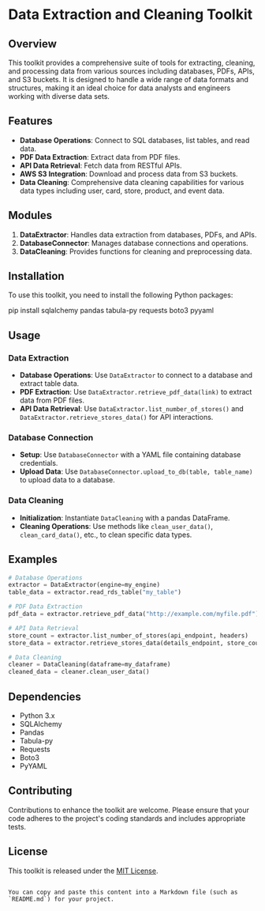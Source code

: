 # Data Extraction and Cleaning Toolkit

## Overview
This toolkit provides a comprehensive suite of tools for extracting, cleaning, and processing data from various sources including databases, PDFs, APIs, and S3 buckets. It is designed to handle a wide range of data formats and structures, making it an ideal choice for data analysts and engineers working with diverse data sets.

## Features
- **Database Operations**: Connect to SQL databases, list tables, and read data.
- **PDF Data Extraction**: Extract data from PDF files.
- **API Data Retrieval**: Fetch data from RESTful APIs.
- **AWS S3 Integration**: Download and process data from S3 buckets.
- **Data Cleaning**: Comprehensive data cleaning capabilities for various data types including user, card, store, product, and event data.

## Modules
1. **DataExtractor**: Handles data extraction from databases, PDFs, and APIs.
2. **DatabaseConnector**: Manages database connections and operations.
3. **DataCleaning**: Provides functions for cleaning and preprocessing data.

## Installation
To use this toolkit, you need to install the following Python packages:

pip install sqlalchemy pandas tabula-py requests boto3 pyyaml


## Usage

### Data Extraction
- **Database Operations**: Use `DataExtractor` to connect to a database and extract table data.
- **PDF Extraction**: Use `DataExtractor.retrieve_pdf_data(link)` to extract data from PDF files.
- **API Data Retrieval**: Use `DataExtractor.list_number_of_stores()` and `DataExtractor.retrieve_stores_data()` for API interactions.

### Database Connection
- **Setup**: Use `DatabaseConnector` with a YAML file containing database credentials.
- **Upload Data**: Use `DatabaseConnector.upload_to_db(table, table_name)` to upload data to a database.

### Data Cleaning
- **Initialization**: Instantiate `DataCleaning` with a pandas DataFrame.
- **Cleaning Operations**: Use methods like `clean_user_data()`, `clean_card_data()`, etc., to clean specific data types.

## Examples
```python
# Database Operations
extractor = DataExtractor(engine=my_engine)
table_data = extractor.read_rds_table("my_table")

# PDF Data Extraction
pdf_data = extractor.retrieve_pdf_data("http://example.com/myfile.pdf")

# API Data Retrieval
store_count = extractor.list_number_of_stores(api_endpoint, headers)
store_data = extractor.retrieve_stores_data(details_endpoint, store_count, headers)

# Data Cleaning
cleaner = DataCleaning(dataframe=my_dataframe)
cleaned_data = cleaner.clean_user_data()
```

## Dependencies
- Python 3.x
- SQLAlchemy
- Pandas
- Tabula-py
- Requests
- Boto3
- PyYAML

## Contributing
Contributions to enhance the toolkit are welcome. Please ensure that your code adheres to the project's coding standards and includes appropriate tests.

## License
This toolkit is released under the [MIT License](https://opensource.org/licenses/MIT).
```

You can copy and paste this content into a Markdown file (such as `README.md`) for your project.
